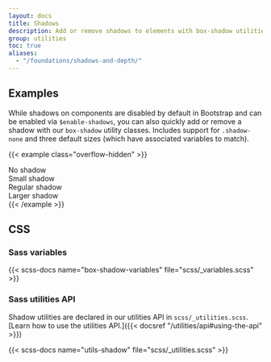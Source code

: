 ```yaml
---
layout: docs
title: Shadows
description: Add or remove shadows to elements with box-shadow utilities.
group: utilities
toc: true
aliases:
  - "/foundations/shadows-and-depth/"
---
```


## Examples

While shadows on components are disabled by default in Bootstrap and can be enabled via `$enable-shadows`, you can also quickly add or remove a shadow with our `box-shadow` utility classes. Includes support for `.shadow-none` and three default sizes (which have associated variables to match).

{{< example class="overflow-hidden" >}}
<div class="shadow-none p-3 mb-5 bg-body-tertiary rounded">No shadow</div>
<div class="shadow-sm p-3 mb-5 bg-body-tertiary rounded">Small shadow</div>
<div class="shadow p-3 mb-5 bg-body-tertiary rounded">Regular shadow</div>
<div class="shadow-lg p-3 mb-5 bg-body-tertiary rounded">Larger shadow</div>
{{< /example >}}

## CSS

### Sass variables

{{< scss-docs name="box-shadow-variables" file="scss/_variables.scss" >}}

### Sass utilities API

Shadow utilities are declared in our utilities API in `scss/_utilities.scss`. [Learn how to use the utilities API.]({{< docsref "/utilities/api#using-the-api" >}})

{{< scss-docs name="utils-shadow" file="scss/_utilities.scss" >}}
